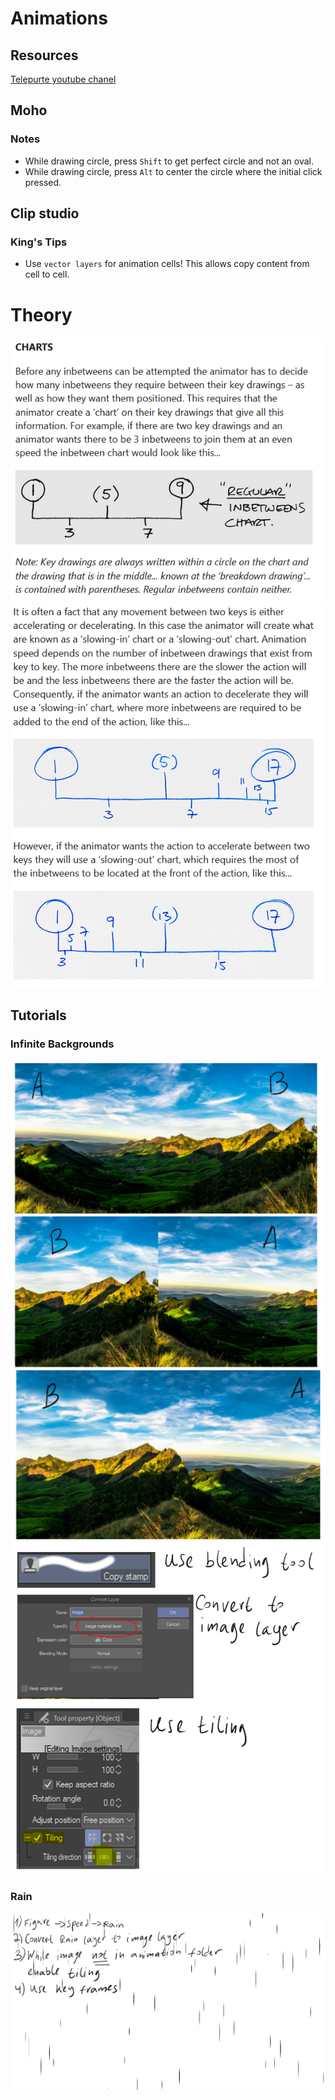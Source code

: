 # Animations

## Resources
[Telepurte  youtube chanel](https://www.youtube.com/channel/UCkDtCKtPKlsg-gJO_m5D0mQ)

## Moho

### Notes
* While drawing circle, press `Shift` to get perfect circle and not an oval.
* While drawing circle, press `Alt` to center the circle where the initial click pressed.

## Clip studio

### King's Tips
* Use `vector layers` for animation cells! This allows copy content from cell to cell.


# Theory
![](img/charts.PNG)
![](img/slowing_in_and_out_charts.PNG)

## Tutorials

### Infinite Backgrounds
![](img/infinite_background.PNG)
![](img/infinite_background2.PNG)

### Rain
![](img/rain_effect.gif)
